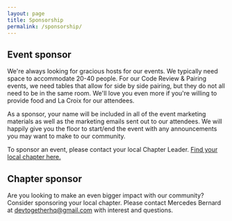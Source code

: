 ```yaml
---
layout: page
title: Sponsorship
permalink: /sponsorship/
---
```

## Event sponsor
We're always looking for gracious hosts for our events. We typically need space to accommodate 20-40 people. For our Code Review & Pairing events, we need tables that allow for side by side pairing, but they do not all need to be in the same room. We'll love you even more if you're willing to provide food and La Croix for our attendees.

As a sponsor, your name will be included in all of the event marketing materials as well as the marketing emails sent out to our attendees. We will happily give you the floor to start/end the event with any announcements you may want to make to our community.

To sponsor an event, please contact your local Chapter Leader. [Find your local chapter here.](/chapters)

## Chapter sponsor
Are you looking to make an even bigger impact with our community? Consider sponsoring your local chapter. Please contact Mercedes Bernard at <devtogetherhq@gmail.com> with interest and questions.
